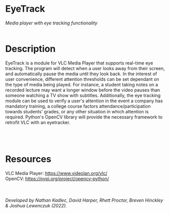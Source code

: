 # EyeTrack
_Media player with eye tracking functionality_
<br />
<br />
# Description
  EyeTrack is a module for VLC Media Player that supports real-time eye tracking. The program will detect when a user looks away from their screen, and automatically pause the media until they look back. In the interest of user convenience, different attention thresholds can be set dependant on the type of media being played. For instance, a student taking notes on a recorded lecture may want a longer window before the video pauses than someone watching a TV show with subtitles. Additionally, the eye tracking module can be used to verify a user's attention in the event a company has mandatory training, a college course factors attendance/participation towards students' grades, or any other situation in which attention is required. Python's OpenCV library will provide the necessary framework to retrofit VLC with an eyetracker.
<br />
<br />
<br />
<br />
# Resources
VLC Media Player: https://www.videolan.org/vlc/
<br />
OpenCV: https://pypi.org/project/opencv-python/
<br />
<br />
<br />
<br />
_Developed by Nathan Kadlec, David Harper, Rhett Proctor, Breven Hinckley & Joshua Lewenczuk (2022)._

